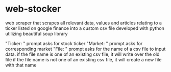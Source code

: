 # web-stocker
web scraper that scrapes all relevant data, values and articles relating to a ticker listed on google finance into a custom csv file
developed with python utilizing beautiful soup library

"Ticker: " prompt asks for stock ticker
"Market: " prompt asks for corresponding market
"File: " prompt asks for the name of a csv file to input data.
if the file name is one of an existing csv file, it will write over the old file
if the file name is not one of an existing csv file, it will create a new file with that name
